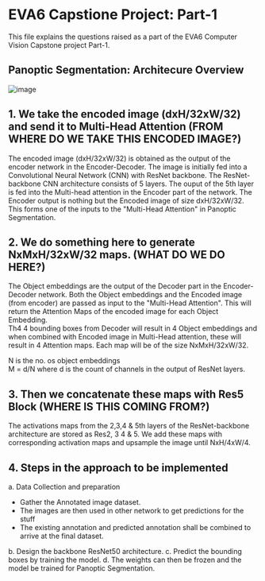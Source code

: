 # EVA6 Capstione Project: Part-1

This file explains the questions raised as a part of the EVA6 Computer Vision Capstone project Part-1.

## Panoptic Segmentation: Architecure Overview

![image](https://user-images.githubusercontent.com/71654199/130331110-d56dbd51-55e7-4aa4-a5f2-3f2e6f95848c.png)

## 1. We take the encoded image (dxH/32xW/32) and send it to Multi-Head Attention (FROM WHERE DO WE TAKE THIS ENCODED IMAGE?)

The encoded image (dxH/32xW/32) is obtained as the output of the encoder network in the Encoder-Decoder.
The image is initially fed into a Convolutional Neural Network (CNN) with ResNet backbone. The ResNet-backbone CNN architecture consists of 5 layers. The ouput of the 5th layer is fed into the Multi-head attention in the Encoder part of the network. The Encoder output is nothing but the Encoded image of size dxH/32xW/32.  
This forms one of the inputs to the "Multi-Head Attention" in Panoptic Segmentation.

## 2. We do something here to generate NxMxH/32xW/32 maps. (WHAT DO WE DO HERE?)

The Object embeddings are the output of the Decoder part in the Encoder-Decoder network. Both the Object embeddings and the Encoded image (from encoder) are passed as input to the "Multi-Head Attention". This will return the Attention Maps of the encoded image for each Object Embedding.  
Th4 4 bounding boxes from Decoder will result in 4 Object embeddings and when combined with Encoded image in Multi-Head attention, these will result in 4 Attention maps.
Each map will be of the size NxMxH/32xW/32.

N is the no. os object embeddings  
M  = d/N where d is the count of channels in the output of ResNet layers.

## 3. Then we concatenate these maps with Res5 Block (WHERE IS THIS COMING FROM?)

The activations maps from the 2,3,4 & 5th layers of the ResNet-backbone architecture are stored as Res2, 3 4 & 5.
We add these maps with corresponding activation maps and upsample the image until NxH/4xW/4.

## 4. Steps in the approach to be implemented

a. Data Collection and preparation
  - Gather the Annotated image dataset.
  - The images are then used in other network to get predictions for the stuff
  - The existing annotation and predicted annotation shall be combined to arrive at the final dataset.

b. Design the backbone ResNet50 architecture.
c. Predict the bounding boxes by training the model.
d. The weights can then be frozen and the model be trained for Panoptic Segmentation.




